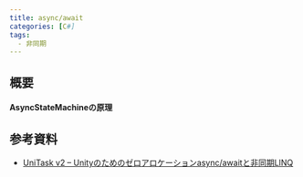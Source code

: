```yaml
---
title: async/await
categories: [C#]
tags:
  - 非同期
---
```


## 概要


#### AsyncStateMachineの原理




## 参考資料

- [UniTask v2 – Unityのためのゼロアロケーションasync/awaitと非同期LINQ](https://tech.cygames.co.jp/archives/3417/)


<!-- リンク -->

[カスタムAsyncMethodBuilder]: https://github.com/dotnet/roslyn/blob/main/docs/features/task-types.md